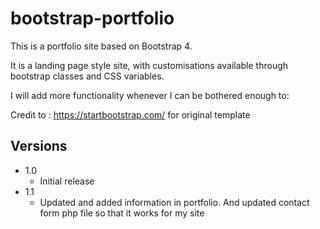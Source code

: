 # bootstrap-portfolio
This is a portfolio site based on Bootstrap 4.

It is a landing page style site, with customisations available through bootstrap classes and CSS variables.

I will add more functionality whenever I can be bothered enough to: 

Credit to : https://startbootstrap.com/ for original template


## Versions
* 1.0
  * Initial release
* 1.1
  * Updated and added information in portfolio. And updated contact form php file so that it works for my site

